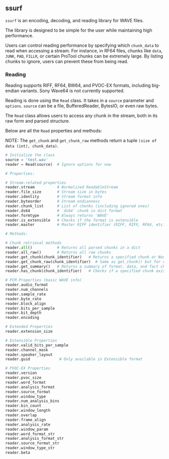 ## ssurf

`ssurf` is an encoding, decoding, and reading library for WAVE files.

The library is designed to be simple for the user while maintaining high performance. 

Users can control reading performance by specifying which `chunk_data` to read when accessing a stream. For instance, in RF64 files, chunks like `data`, `JUNK`, `PAD`, `FILLR`, or certain ProTool chunks can be extremely large. By listing chunks to ignore, users can prevent these from being read.

### Reading

Reading supports RIFF, RF64, BW64, and PVOC-EX formats, including big-endian variants. Sony Wave64 is not currently supported.

Reading is done using the `Read` class. It takes in a `source` parameter and `options`. `source` can be a file, BufferedReader, BytesIO, or even raw bytes.

The `Read` class allows users to access any chunk in the stream, both in its raw form and parsed structure.

Below are all the `Read` properties and methods:

NOTE: The `get_chunk` and `get_chunk_raw` methods return a tuple `(size of data (int), chunk_data)`.

```py
# Initialize the class
source = 'test.wav'
reader = Read(source)  # Ignore options for now

# Properties:

# Stream-related properties
reader.stream          # Normalized ReadableStream
reader.file_size       # Stream size in bytes
reader.identity        # Stream format info
reader.byteorder       # Stream endianness
reader.chunk_list      # List of chunks (including ignored ones)
reader.ds64            # `ds64` chunk in dict format
reader.formtype        # Always returns 'WAVE'
reader.is_extensible   # Checks if the format is extensible
reader.master          # Master RIFF identifier (RIFF, RIFX, RF64, etc.)

# Methods:

# Chunk retrieval methods
reader.all()           # Returns all parsed chunks in a dict
reader.all_raw()       # Returns all raw chunks
reader.get_chunk(chunk_identifier)   # Returns a specified chunk or None if missing
reader.get_chunk_raw(chunk_identifier)  # Same as get_chunk() but for raw chunks
reader.get_summary()   # Returns a summary of format, data, and fact chunks
reader.has_chunk(chunk_identifier)   # Checks if a specified chunk exists

# PCM Properties (basic WAVE info)
reader.audio_format    
reader.num_channels    
reader.sample_rate     
reader.byte_rate       
reader.block_align     
reader.bits_per_sample 
reader.bit_depth       
reader.encoding         

# Extended Properties
reader.extension_size

# Extensible Properties
reader.valid_bits_per_sample
reader.channel_mask
reader.speaker_layout
reader.guid             # Only available in Extensible format

# PVOC-EX Properties
reader.version          
reader.pvoc_size        
reader.word_format      
reader.analysis_format  
reader.source_format    
reader.window_type      
reader.num_analysis_bins
reader.bin_count        
reader.window_length    
reader.overlap          
reader.frame_align      
reader.analysis_rate    
reader.window_param      
reader.word_format_str  
reader.analysis_format_str
reader.source_format_str
reader.window_type_str  
reader.beta

```


